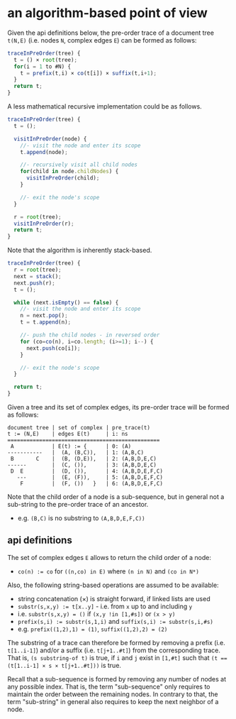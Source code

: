 
<!-- ======================================================================= -->
# an algorithm-based point of view

Given the api definitions below, the pre-order trace of a document tree
`t(N,E)` (i.e. nodes `N`, complex edges `E`) can be formed as follows:

```js
traceInPreOrder(tree) {
  t = () × root(tree);
  for(i = 1 to #N) {
    t = prefix(t,i) × co(t[i]) × suffix(t,i+1);
  }
  return t;
}
```

A less mathematical recursive implementation could be as follows.

```js
traceInPreOrder(tree) {
  t = ();

  visitInPreOrder(node) {
    //- visit the node and enter its scope
    t.append(node);

    //- recursively visit all child nodes
    for(child in node.childNodes) {
      visitInPreOrder(child);
    }

    //- exit the node's scope
  }

  r = root(tree);
  visitInPreOrder(r);
  return t;
}
```

Note that the algorithm is inherently stack-based.

```js
traceInPreOrder(tree) {
  r = root(tree);
  next = stack();
  next.push(r);
  t = ();

  while (next.isEmpty() == false) {
    //- visit the node and enter its scope
    n = next.pop();
    t = t.append(n);

    //- push the child nodes - in reversed order
    for (co=co(n), i=co.length; (i>=1); i--) {
      next.push(co[i]);
    }

    //- exit the node's scope
  }

  return t;
}
```

Given a tree and its set of complex edges,
its pre-order trace will be formed as follows:

```
document tree | set of complex | pre_trace(t)
t := (N,E)    | edges E(t)     | i: ns
================================================
 A            | E(t) := {      | 0: (A)
-----------   |  (A, (B,C)),   | 1: (A,B,C)
 B       C    |  (B, (D,E)),   | 2: (A,B,D,E,C)
------        |  (C, ()),      | 3: (A,B,D,E,C)
 D  E         |  (D, ()),      | 4: (A,B,D,E,F,C)
   ---        |  (E, (F)),     | 5: (A,B,D,E,F,C)
    F         |  (F, ())   }   | 6: (A,B,D,E,F,C)
```

Note that the child order of a node is a sub-sequence, but in general
not a sub-string to the pre-order trace of an ancestor.

* e.g. `(B,C)` is no substring to `(A,B,D,E,F,C))`

<!-- ======================================================================= -->
## api definitions

The set of complex edges `E` allows to return the child order of a node:

* `co(n) := co` for `((n,co) in E)` where `(n in N)` and `(co in N*)`

Also, the following string-based operations are assumed to be available:

* string concatenation (×) is straight forward, if linked lists are used
* `substr(s,x,y) := t[x..y]` - i.e. from `x` up to and including `y`
* i.e. `substr(s,x,y) = ()` if `(x,y !in [1,#s])` or `(x > y)`
* `prefix(s,i) := substr(s,1,i)` and `suffix(s,i) := substr(s,i,#s)`
* e.g. `prefix((1,2),1) = (1)`, `suffix((1,2),2) = (2)`

The substring of a trace can therefore be formed by removing a prefix (i.e.
`t[1..i-1]`) and/or a suffix (i.e. `t[j+1..#t]`) from the corresponding trace.
That is, `(s substring-of t)` is true, if `i` and `j` exist in `[1,#t]` such
that `(t == (t[1..i-1] × s × t[j+1..#t]))` is true.

Recall that a sub-sequence is formed by removing any number of nodes at any
possible index. That is, the term "sub-sequence" only requires to maintain the
order between the remaining nodes. In contrary to that, the term "sub-string"
in general also requires to keep the next neighbor of a node.
